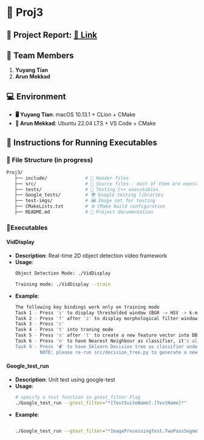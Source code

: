 # 🚀 Proj3

## 📄 Project Report: [🔗 Link](https://docs.google.com/document/d/1ebXFYiskRRMnh7r--UabbHMDvGZ-x7tpl08yb7g5h3o/edit?tab=t.0)

## 👥 Team Members
1. **Yuyang Tian**
2. **Arun Mekkad**

## 💻 Environment
- **🖥️ Yuyang Tian**: macOS 10.13.1 + CLion + CMake
- **🐧 Arun Mekkad**: Ubuntu 22.04 LTS + VS Code + CMake

## 📌 Instructions for Running Executables

### 📂 File Structure (in progress)
```bash
Proj3/
   ├── include/              # 📁 Header files
   ├── src/                  # 📁 Source files - most of them are executables.
   ├── tests/                # 🧪 Testing C++ executables 
   ├── Google_tests/         # 📚 Google testing libraries
   ├── test-imgs/            # 🖼️ Image set for testing
   ├── CMakeLists.txt        # ⚙️ CMake build configuration
   ├── README.md             # 📖 Project documentation
```

### 🏃‍️Executables
#### **VidDisplay**

- **Description**: Real-time 2D object detection video framework
- **Usage**:
  ```bash
  Object Detection Mode: ./VidDisplay
  
  Training mode: ./VidDisplay --train
  ```
- **Example**:
  ```bash
  The following key bindings work only on training mode
  Task 1 - Press 'z' to display thresholded window (BGR -> HSV -> k-means algorithm)
  Task 2 - Press 'f' after 'z' to display morphological filter window
  Task 3 - Press 'c'
  Task 4 - Press 't' into traning mode
  Task 5 - Press 'n' after 't' to create a new feature vector into DB under training mode
  Task 6 - Press 'n' to have Nearest Neighbour as classifier, it's also default under Object Detection Mode
  Task 9 - Press 'd' to have Sklearn Decision tree as classifier under Object Detection Mode
           NOTE: please re-run src/decision_tree.py to generate a new decision tree after training change. And replace the decision tree logic in src/classifier.cpp
#### **Google_test_run**

- **Description**: Unit test using google-test
- **Usage**:
  ```bash
  # specify a test function in gtest_filter Flag
  ./Google_test_run --gtest_filter="*[TestSuiteName].[TestName]*"
  ```
- **Example**:
  ```bash
  
  ./Google_test_run --gtest_filter="*ImageProcessingTest.TwoPassSegmentationTest*"
  ```